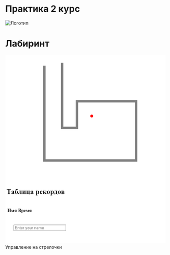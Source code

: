 # Практика 2 курс
 ![Логотип](https://octodex.github.com/images/orderedlistocat.png "Логотип GitHub")
 # Лабиринт
 ![Скрин](https://github.com/Astron1337/Individ-Proekt-/blob/main/NVIDIA_Share_2ujZ84gOiW.png)
 Управление на стрелочки